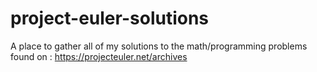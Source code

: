 # project-euler-solutions
A place to gather all of my solutions to the math/programming problems found on : https://projecteuler.net/archives
